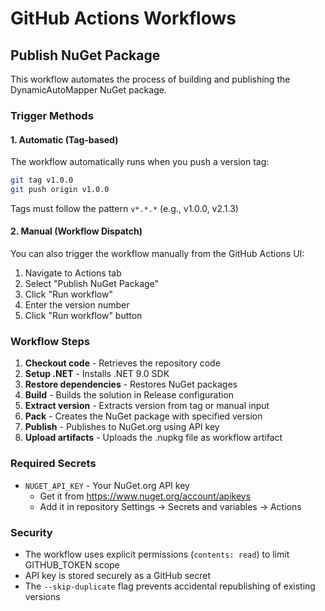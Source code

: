 # GitHub Actions Workflows

## Publish NuGet Package

This workflow automates the process of building and publishing the DynamicAutoMapper NuGet package.

### Trigger Methods

#### 1. Automatic (Tag-based)
The workflow automatically runs when you push a version tag:
```bash
git tag v1.0.0
git push origin v1.0.0
```

Tags must follow the pattern `v*.*.*` (e.g., v1.0.0, v2.1.3)

#### 2. Manual (Workflow Dispatch)
You can also trigger the workflow manually from the GitHub Actions UI:
1. Navigate to Actions tab
2. Select "Publish NuGet Package"
3. Click "Run workflow"
4. Enter the version number
5. Click "Run workflow" button

### Workflow Steps

1. **Checkout code** - Retrieves the repository code
2. **Setup .NET** - Installs .NET 9.0 SDK
3. **Restore dependencies** - Restores NuGet packages
4. **Build** - Builds the solution in Release configuration
5. **Extract version** - Extracts version from tag or manual input
6. **Pack** - Creates the NuGet package with specified version
7. **Publish** - Publishes to NuGet.org using API key
8. **Upload artifacts** - Uploads the .nupkg file as workflow artifact

### Required Secrets

- `NUGET_API_KEY` - Your NuGet.org API key
  - Get it from https://www.nuget.org/account/apikeys
  - Add it in repository Settings → Secrets and variables → Actions

### Security

- The workflow uses explicit permissions (`contents: read`) to limit GITHUB_TOKEN scope
- API key is stored securely as a GitHub secret
- The `--skip-duplicate` flag prevents accidental republishing of existing versions
